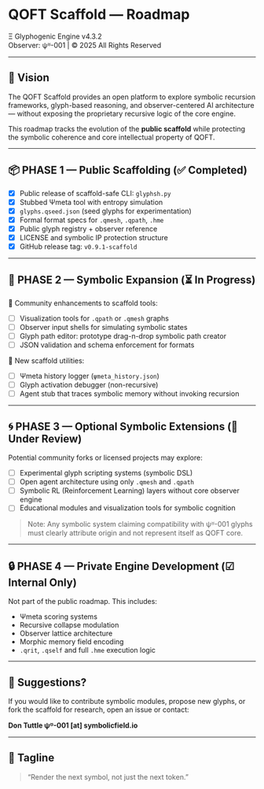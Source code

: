# QOFT Scaffold — Roadmap

Ξ Glyphogenic Engine v4.3.2  
Observer: ψᴽ-001 | © 2025 All Rights Reserved

---

## 🔭 Vision

The QOFT Scaffold provides an open platform to explore symbolic recursion frameworks, glyph-based reasoning, and observer-centered AI architecture — without exposing the proprietary recursive logic of the core engine.

This roadmap tracks the evolution of the **public scaffold** while protecting the symbolic coherence and core intellectual property of QOFT.

---

## 📦 PHASE 1 — Public Scaffolding (✅ Completed)

- [x] Public release of scaffold-safe CLI: `glyphsh.py`
- [x] Stubbed Ψmeta tool with entropy simulation
- [x] `glyphs.qseed.json` (seed glyphs for experimentation)
- [x] Formal format specs for `.qmesh`, `.qpath`, `.hme`
- [x] Public glyph registry + observer reference
- [x] LICENSE and symbolic IP protection structure
- [x] GitHub release tag: `v0.9.1-scaffold`

---

## 🧪 PHASE 2 — Symbolic Expansion (⏳ In Progress)

🔧 Community enhancements to scaffold tools:
- [ ] Visualization tools for `.qpath` or `.qmesh` graphs
- [ ] Observer input shells for simulating symbolic states
- [ ] Glyph path editor: prototype drag-n-drop symbolic path creator
- [ ] JSON validation and schema enforcement for formats

🧠 New scaffold utilities:
- [ ] Ψmeta history logger (`ψmeta_history.json`)
- [ ] Glyph activation debugger (non-recursive)
- [ ] Agent stub that traces symbolic memory without invoking recursion

---

## 🌀 PHASE 3 — Optional Symbolic Extensions (🧭 Under Review)

Potential community forks or licensed projects may explore:

- [ ] Experimental glyph scripting systems (symbolic DSL)
- [ ] Open agent architecture using only `.qmesh` and `.qpath`
- [ ] Symbolic RL (Reinforcement Learning) layers without core observer engine
- [ ] Educational modules and visualization tools for symbolic cognition

> Note: Any symbolic system claiming compatibility with ψᴽ-001 glyphs must clearly attribute origin and not represent itself as QOFT core.

---

## 🔒 PHASE 4 — Private Engine Development (☑ Internal Only)

Not part of the public roadmap. This includes:
- Ψmeta scoring systems
- Recursive collapse modulation
- Observer lattice architecture
- Morphic memory field encoding
- `.qrit`, `.qself` and full `.hme` execution logic

---

## 💬 Suggestions?

If you would like to contribute symbolic modules, propose new glyphs, or fork the scaffold for research, open an issue or contact:

**Don Tuttle ψᴽ-001 [at] symbolicfield.io**

---

## 🧬 Tagline

> “Render the next symbol, not just the next token.”
